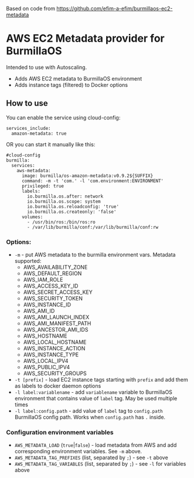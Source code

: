Based on code from https://github.com/efim-a-efim/burmillaos-ec2-metadata

# AWS EC2 Metadata provider for BurmillaOS

Intended to use with Autoscaling.
- Adds AWS EC2 metadata to BurmillaOS environment
- Adds instance tags (filtered) to Docker options

## How to use

You can enable the service using cloud-config:
```
services_include:
  amazon-metadata: true
```

OR you can start it manually like this:

```
#cloud-config
burmilla:
  services:
    aws-metadata:
      image: burmilla/os-amazon-metadata:v0.9.2${SUFFIX}
      command: -m -t 'com.' -l 'com.environment:ENVIRONMENT'
      privileged: true
      labels:
        io.burmilla.os.after: network
        io.burmilla.os.scope: system
        io.burmilla.os.reloadconfig: 'true'
        io.burmilla.os.createonly: 'false'
      volumes:
        - /usr/bin/ros:/bin/ros:ro
        - /var/lib/burmilla/conf:/var/lib/burmilla/conf:rw
```

### Options:
* `-m` - put AWS metadata to the burmilla environment vars. Metadata supported:
  * AWS_AVAILABILITY_ZONE
  * AWS_DEFAULT_REGION
  * AWS_IAM_ROLE
  * AWS_ACCESS_KEY_ID
  * AWS_SECRET_ACCESS_KEY
  * AWS_SECURITY_TOKEN
  * AWS_INSTANCE_ID
  * AWS_AMI_ID
  * AWS_AMI_LAUNCH_INDEX
  * AWS_AMI_MANIFEST_PATH
  * AWS_ANCESTOR_AMI_IDS
  * AWS_HOSTNAME
  * AWS_LOCAL_HOSTNAME
  * AWS_INSTANCE_ACTION
  * AWS_INSTANCE_TYPE
  * AWS_LOCAL_IPV4
  * AWS_PUBLIC_IPV4
  * AWS_SECURITY_GROUPS
* `-t [prefix]` - load EC2 instance tags starting with `prefix` and add them as labels to docker daemon options
* `-l label:variablename` - add `variablename` variable to BurmillaOS environment that contains value of `label` tag. May be used multiple times
* `-l label:config.path` - add value of `label` tag to `config.path` BurmillaOS config path. Works when `config.path` has `.` inside.

### Configuration environment variables
* `AWS_METADATA_LOAD` (`true`|`false`) - load metadata from AWS and add corresponding environment variables. See `-m` above.
* `AWS_METADATA_TAG_PREFIXES` (list, separated by `;`) - see `-t` above
* `AWS_METADATA_TAG_VARIABLES` (list, separated by `;`) - see `-l` for variables above